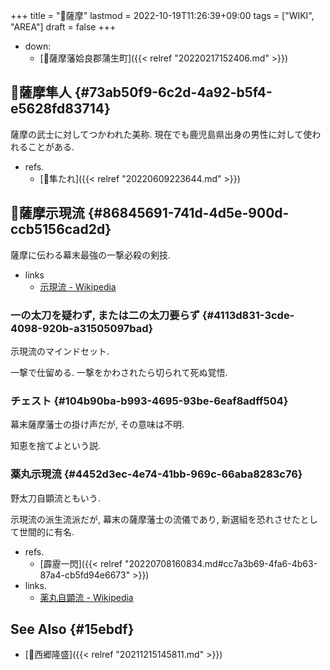 +++
title = "📝薩摩"
lastmod = 2022-10-19T11:26:39+09:00
tags = ["WIKI", "AREA"]
draft = false
+++

-   down:
    -   [📝薩摩藩姶良郡蒲生町]({{< relref "20220217152406.md" >}})


## 📝薩摩隼人 {#73ab50f9-6c2d-4a92-b5f4-e5628fd83714}

薩摩の武士に対してつかわれた美称. 現在でも鹿児島県出身の男性に対して使われることがある.

-   refs.
    -   [🦊隼たれ]({{< relref "20220609223644.md" >}})


## 📝薩摩示現流 {#86845691-741d-4d5e-900d-ccb5156cad2d}

薩摩に伝わる幕末最強の一撃必殺の剣技.

-   links
    -   [示現流 - Wikipedia](https://ja.wikipedia.org/wiki/%E7%A4%BA%E7%8F%BE%E6%B5%81)


### 一の太刀を疑わず, または二の太刀要らず {#4113d831-3cde-4098-920b-a31505097bad}

示現流のマインドセット.

一撃で仕留める. 一撃をかわされたら切られて死ぬ覚悟.


### チェスト {#104b90ba-b993-4695-93be-6eaf8adff504}

幕末薩摩藩士の掛け声だが, その意味は不明.

知恵を捨てよという説.


### 薬丸示現流 {#4452d3ec-4e74-41bb-969c-66aba8283c76}

野太刀自顕流ともいう.

示現流の派生流派だが, 幕末の薩摩藩士の流儀であり, 新選組を恐れさせたとして世間的に有名.

-   refs.
    -   [霹靂一閃]({{< relref "20220708160834.md#cc7a3b69-4fa6-4b63-87a4-cb5fd94e6673" >}})
-   links.
    -   [薬丸自顕流 - Wikipedia](https://ja.wikipedia.org/wiki/%E8%96%AC%E4%B8%B8%E8%87%AA%E9%A1%95%E6%B5%81)


## See Also {#15ebdf}

-   [📝西郷隆盛]({{< relref "20211215145811.md" >}})
